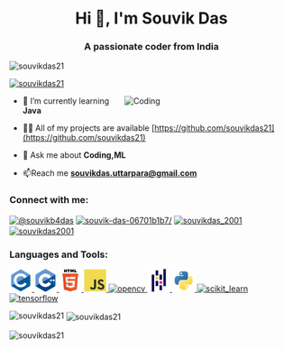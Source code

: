 <h1 align="center">Hi 👋, I'm Souvik Das</h1>
<h3 align="center">A passionate coder from India</h3>

<p align="left"> <img src="https://komarev.com/ghpvc/?username=souvikdas21&label=Profile%20views&color=0e75b6&style=flat" alt="souvikdas21" /> </p>

<p align="left"> <a href="https://github.com/ryo-ma/github-profile-trophy"><img src="https://github-profile-trophy.vercel.app/?username=souvikdas21" alt="souvikdas21" /></a> </p>

<img align="right" alt="Coding" width="300" src="https://cdn.dribbble.com/users/1355613/screenshots/17574953/media/2e3c17623e81c4bda44369eef1604342.jpg?compress=1&resize=1200x900&vertical=top"></p>
- 🌱 I’m currently learning **Java**

- 👨‍💻 All of my projects are available [https://github.com/souvikdas21](https://github.com/souvikdas21)

- 💬 Ask me about **Coding,ML**

- 📫Reach me **souvikdas.uttarpara@gmail.com**

<h3 align="left">Connect with me:</h3>
<p align="left">
<a href="https://twitter.com/@souvikb4das" target="blank"><img align="center" src="https://raw.githubusercontent.com/rahuldkjain/github-profile-readme-generator/master/src/images/icons/Social/twitter.svg" alt="@souvikb4das" height="30" width="40" /></a>
<a href="https://linkedin.com/in/souvik-das-06701b1b7/" target="blank"><img align="center" src="https://raw.githubusercontent.com/rahuldkjain/github-profile-readme-generator/master/src/images/icons/Social/linked-in-alt.svg" alt="souvik-das-06701b1b7/" height="30" width="40" /></a>
<a href="https://www.codechef.com/users/souvikdas_2001" target="blank"><img align="center" src="https://cdn.jsdelivr.net/npm/simple-icons@3.1.0/icons/codechef.svg" alt="souvikdas_2001" height="30" width="40" /></a>
<a href="https://codeforces.com/profile/souvikdas2001" target="blank"><img align="center" src="https://raw.githubusercontent.com/rahuldkjain/github-profile-readme-generator/master/src/images/icons/Social/codeforces.svg" alt="souvikdas2001" height="30" width="40" /></a>
</p>

<h3 align="left">Languages and Tools:</h3>
<p align="left"> <a href="https://www.cprogramming.com/" target="_blank" rel="noreferrer"> <img src="https://raw.githubusercontent.com/devicons/devicon/master/icons/c/c-original.svg" alt="c" width="40" height="40"/> </a> <a href="https://www.w3schools.com/cpp/" target="_blank" rel="noreferrer"> <img src="https://raw.githubusercontent.com/devicons/devicon/master/icons/cplusplus/cplusplus-original.svg" alt="cplusplus" width="40" height="40"/>  </a> <a href="https://www.w3.org/html/" target="_blank" rel="noreferrer"> <img src="https://raw.githubusercontent.com/devicons/devicon/master/icons/html5/html5-original-wordmark.svg" alt="html5" width="40" height="40"/> </a> <a href="https://developer.mozilla.org/en-US/docs/Web/JavaScript" target="_blank" rel="noreferrer"> <img src="https://raw.githubusercontent.com/devicons/devicon/master/icons/javascript/javascript-original.svg" alt="javascript" width="40" height="40"/> </a> <a href="https://opencv.org/" target="_blank" rel="noreferrer"> <img src="https://www.vectorlogo.zone/logos/opencv/opencv-icon.svg" alt="opencv" width="40" height="40"/> </a> <a href="https://pandas.pydata.org/" target="_blank" rel="noreferrer"> <img src="https://raw.githubusercontent.com/devicons/devicon/2ae2a900d2f041da66e950e4d48052658d850630/icons/pandas/pandas-original.svg" alt="pandas" width="40" height="40"/> </a> <a href="https://www.python.org" target="_blank" rel="noreferrer"> <img src="https://raw.githubusercontent.com/devicons/devicon/master/icons/python/python-original.svg" alt="python" width="40" height="40"/> </a> <a href="https://scikit-learn.org/" target="_blank" rel="noreferrer"> <img src="https://upload.wikimedia.org/wikipedia/commons/0/05/Scikit_learn_logo_small.svg" alt="scikit_learn" width="40" height="40"/> </a> <a href="https://www.tensorflow.org" target="_blank" rel="noreferrer"> <img src="https://www.vectorlogo.zone/logos/tensorflow/tensorflow-icon.svg" alt="tensorflow" width="40" height="40"/> </a> </p>

<p><img align="left" src="https://github-readme-stats.vercel.app/api/top-langs?username=souvikdas21&show_icons=true&locale=en&layout=compact" alt="souvikdas21" /></p>

<p>&nbsp;<img align="center" src="https://github-readme-stats.vercel.app/api?username=souvikdas21&show_icons=true&locale=en" alt="souvikdas21" /></p>

<p><img align="center" src="https://github-readme-streak-stats.herokuapp.com/?user=souvikdas21&" alt="souvikdas21" /></p>
